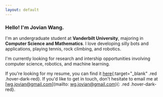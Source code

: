```yaml
---
layout: default
---
```


### Hello! I'm Jovian Wang.

I'm an undergraduate student at **Vanderbilt University**, majoring in **Computer Science and Mathematics**. I love developing silly bots and applications, playing tennis, rock climbing, and robotics. 

I'm currently looking for research and intership opportunities involving computer science, robotics, and machine learning.

If you're looking for my resume, you can find it [here](assets/JovianWang_Resume.pdf){:target="_blank" .red .hover-dark-red}. If you'd like to get in touch, don't hesitate to email me at [wg.jovian@gmail.com](mailto: wg.jovian@gmail.com){: .red .hover-dark-red}.
